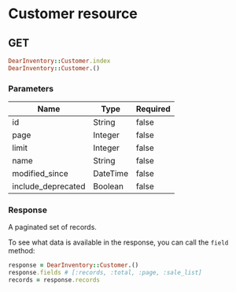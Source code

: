 # Customer resource

## GET

```ruby
DearInventory::Customer.index
DearInventory::Customer.()
```

### Parameters
| Name | Type | Required |
| --- | --- | --- |
| id | String | false |
| page | Integer | false |
| limit | Integer | false |
| name | String | false |
| modified_since | DateTime | false |
| include_deprecated | Boolean | false |

### Response

A paginated set of records.

To see what data is available in the response, you can call the `field` method:

```ruby
response = DearInventory::Customer.()
response.fields # [:records, :total, :page, :sale_list]
records = response.records
```


